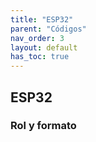```yaml
---
title: "ESP32"
parent: "Códigos"
nav_order: 3
layout: default
has_toc: true
---
```


## ESP32
### Rol y formato